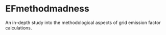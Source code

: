 # EFmethodmadness
An in-depth study into the methodological aspects of grid emission factor calculations.
